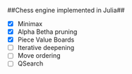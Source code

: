 ##Chess engine implemented in Julia##

- [x] Minimax
- [x] Alpha Betha pruning
- [x] Piece Value Boards
- [ ] Iterative deepening
- [ ] Move ordering
- [ ] QSearch
